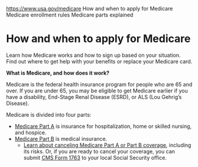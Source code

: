 

https://www.usa.gov/medicare
How and when to apply for Medicare
Medicare enrollment rules
Medicare parts explained

# How and when to apply for Medicare

Learn how Medicare works and how to sign up based on your situation. Find out where to get help with your benefits or replace your Medicare card.

**What is Medicare, and how does it work?**

Medicare is the federal health insurance program for people who are 65 and over. If you are under 65, you may be eligible to get Medicare earlier if you have a disability, End-Stage Renal Disease (ESRD), or ALS (Lou Gehrig’s Disease).

Medicare is divided into four parts:

* [Medicare Part A](https://www.medicare.gov/what-medicare-covers/what-part-a-covers) is insurance for hospitalization, home or skilled nursing, and hospice.
* [Medicare Part B](https://www.medicare.gov/what-medicare-covers/what-part-b-covers) is medical insurance.
  + [Learn about canceling Medicare Part A or Part B coverage](https://www.medicare.gov/basics/get-started-with-medicare/sign-up/ready-to-sign-up-for-part-a-part-b/how-to-drop-part-a-part-b), including its risks. Or, if you are ready to cancel your coverage, you can submit [CMS Form 1763](https://www.cms.gov/medicare/cms-forms/cms-forms/downloads/cms1763.pdf) to your local Social Security office.
